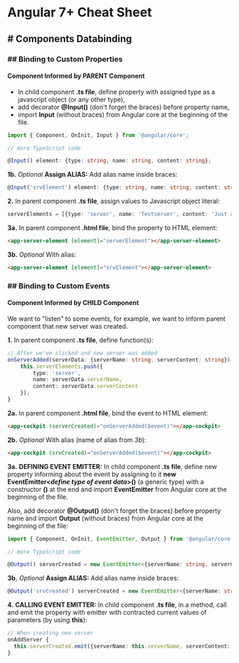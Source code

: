 # Angular 7+ Cheat Sheet

## # Components Databinding
### ## Binding to Custom Properties
#### Component Informed by PARENT Component
- In child component **.ts file**, define property with assigned type as a javascript object (or any other type), 
- add decorator **@Input()** (don't forget the braces) before property name, 
- import **Input** (without braces) from Angular core at the beginning of the file.
```typescript
import { Component, OnInit, Input } from '@angular/core';

// more TypeScript code

@Input() element: {type: string, name: string, content: string};
```
**1b.** _Optional_ **Assign ALIAS:** Add alias name inside braces:
```typescript
@Input('srvElement') element: {type: string, name: string, content: string};
```
**2.** In parent component **.ts file**, assign values to Javascript object literal:
```typescript
serverElements = [{type: 'server', name: 'Testserver', content: 'Just a test'}];
```
**3a.** In parent component **.html file**, bind the property to HTML element:
```html
<app-server-element [element]="serverElement"></app-server-element>
```
**3b.** _Optional_ With alias:
```html
<app-server-element [element]="srvElement"></app-server-element>
```


### ## Binding to Custom Events
#### Component Informed by CHILD Component
We want to "listen" to some events, for example, we want to inform parent component that new server was created. 

**1.** In parent component **.ts file**, define function(s):
```typescript
// After we've clicked and new server was added
onServerAdded(serverData: {serverName: string, serverContent: string}) {
	this.serverElements.push({
    	type: 'server',
      	name: serverData.serverName,
      	content: serverData.serverContent
    });
}
```
**2a.** In parent component **.html file**, bind the event to HTML element:
```html
<app-cockpit (serverCreated)="onServerAdded($event)"></app-cockpit>
```
**2b.**  _Optional_ With alias (name of alias from _3b_):
```html
<app-cockpit (srvCreated)="onServerAdded($event)"></app-cockpit>
```
**3a.** **DEFINING EVENT EMITTER:** In child component **.ts file**, define new property informing about the event by assigning to it **new EventEmitter<_define type of event data_>()** (a generic type) with a constructor **()** at the end and import **EventEmitter** from Angular core at the beginning of the file. 

Also, add decorator **@Output()** (don't forget the braces) before property name and import **Output** (without braces) from Angular core at the beginning of the file:
```typescript
import { Component, OnInit, EventEmitter, Output } from '@angular/core';

// more TypeScript code

@Output() serverCreated = new EventEmitter<{serverName: string, serverContent: string}>();
```
**3b.** _Optional_ **Assign ALIAS:** Add alias name inside braces:
```typescript
@Output('srvCreated') serverCreated = new EventEmitter<{serverName: string, serverContent: string}>();
```
**4.** **CALLING EVENT EMITTER:** In child component **.ts file**, in a method, call and emit the property with emitter with contracted current values of parameters (by using **this**):
```typescript
// When creating new server
onAddServer {
  this.serverCreated.emit({serverName: this.serverName, serverContent: this.serverContent});
}

```
